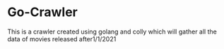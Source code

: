 # Go-Crawler
This is a crawler created using golang and colly which will gather all the data of movies released after1/1/2021
